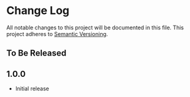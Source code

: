 # Change Log

All notable changes to this project will be documented in this file.
This project adheres to [Semantic Versioning](http://semver.org/).

## To Be Released

## 1.0.0

- Initial release
